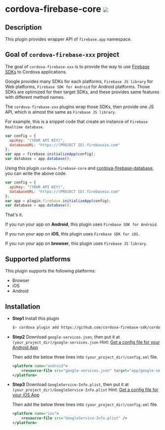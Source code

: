 # cordova-firebase-core [![](https://travis-ci.org/cordova-firebase-sdk/cordova-firebase-core.svg?branch=master)](https://travis-ci.org/cordova-firebase-sdk/cordova-firebase-core)

## Description

  This plugin provides wrapper API of `firebase.app` namespace.

## Goal of `cordova-firebase-xxx` project

  The goal of `cordova-firebase-xxx` is to provide the way to use [Firebase SDKs](https://firebase.google.com/docs/) to Cordova applications.

  Google provides many SDKs for each platforms, `Firebase JS library` for Web platforms, `Firebase SDK for Android` for Android platforms.
  Those SDKs are optimized for their target SDKs, and these provides same features with different method names.

  The `cordova-firebase-xxx` plugins wrap those SDKs, then provide one JS API, which is almost the same as `Firebase JS library`.

  For example, this is a snippet code that create an instance of `Firebase Realtime database`.

  ```js
  var config = {
    apiKey: "(YOUR API KEY)",
    databaseURL: "https://(PROJECT ID).firebaseio.com"
  };
  var app = firebase.initializeApp(config);
  var database = app.database();
  ```

  Using this plugin `cordova-firebase-core` and [cordova-firebase-database](https://github.com/cordova-firebase-sdk/cordova-firebase-database),
  you can write the above code.

  ```js
  var config = {
    apiKey: "(YOUR API KEY)",
    databaseURL: "https://(PROJECT ID).firebaseio.com"
  };
  var app = plugin.firebase.initializeApp(config);
  var database = app.database();
  ```

  That's it.

  If you run your app on **Android**, this plugin uses `Firebase SDK for Android`.

  If you run your app on **iOS**, this plugin uses `Firebase SDK for iOS`.

  If you run your app on **browser**, this plugin uses `Firebase JS library`.




## Supported platforms

  This plugin supports the following platforms:

  - Browser
  - iOS
  - Android

## Installation

  - **Step1** Install this plugin

    ```bash
    $> cordova plugin add https://github.com/cordova-firebase-sdk/cordova-firebase-core --save
    ```

  - **Step2** Download `google-services.json`, then put it at `(your_project_dir)/google-services.json`
    Hint: [Get a config file for your Android App](https://support.google.com/firebase/answer/7015592#android)

    Then add the below three lines into `(your_project_dir)/config.xml` file.

    ```xml
    <platform name="android">
        <resource-file src="google-services.json" target="app/google-services.json" />
    </platform>
    ```

  - **Step3** Download `GoogleService-Info.plist`, then put it at `(your_project_dir)/GoogleService-Info.plist`
    Hint: [Get a config file for your iOS App](https://support.google.com/firebase/answer/7015592#ios)

    Then add the below three lines into `(your_project_dir)/config.xml` file.

    ```xml
    <platform name="ios">
        <resource-file src="GoogleService-Info.plist" />
    </platform>
    ```
